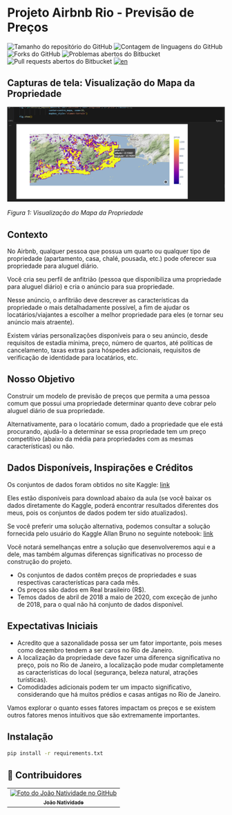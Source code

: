 # Projeto Airbnb Rio - Previsão de Preços

![Tamanho do repositório do GitHub](https://img.shields.io/github/repo-size/joaosnet/Data-Science-Project?style=for-the-badge)
![Contagem de linguagens do GitHub](https://img.shields.io/github/languages/count/joaosnet/Data-Science-Project?style=for-the-badge)
![Forks do GitHub](https://img.shields.io/github/forks/joaosnet/Data-Science-Project?style=for-the-badge)
![Problemas abertos do Bitbucket](https://img.shields.io/bitbucket/issues/joaosnet/Data-Science-Project?style=for-the-badge)
![Pull requests abertos do Bitbucket](https://img.shields.io/bitbucket/pr-raw/joaosnet/Data-Science-Project?style=for-the-badge)
[![en](https://img.shields.io/badge/lang-en-red.svg)](https://github.com/joaosnet/Data-Science-Project/blob/master/README.md)

<!-- <img align="right" height="256" src="screenshots/homepage.png"/> -->

## Capturas de tela: Visualização do Mapa da Propriedade

![Visualização do Mapa da Propriedade](/screenshots/Property-Map-View.png)

_Figura 1: Visualização do Mapa da Propriedade_

## Contexto

No Airbnb, qualquer pessoa que possua um quarto ou qualquer tipo de propriedade (apartamento, casa, chalé, pousada, etc.) pode oferecer sua propriedade para aluguel diário.

Você cria seu perfil de anfitrião (pessoa que disponibiliza uma propriedade para aluguel diário) e cria o anúncio para sua propriedade.

Nesse anúncio, o anfitrião deve descrever as características da propriedade o mais detalhadamente possível, a fim de ajudar os locatários/viajantes a escolher a melhor propriedade para eles (e tornar seu anúncio mais atraente).

Existem várias personalizações disponíveis para o seu anúncio, desde requisitos de estadia mínima, preço, número de quartos, até políticas de cancelamento, taxas extras para hóspedes adicionais, requisitos de verificação de identidade para locatários, etc.

## Nosso Objetivo

Construir um modelo de previsão de preços que permita a uma pessoa comum que possui uma propriedade determinar quanto deve cobrar pelo aluguel diário de sua propriedade.

Alternativamente, para o locatário comum, dado a propriedade que ele está procurando, ajudá-lo a determinar se essa propriedade tem um preço competitivo (abaixo da média para propriedades com as mesmas características) ou não.

## Dados Disponíveis, Inspirações e Créditos

Os conjuntos de dados foram obtidos no site Kaggle: [link](https://www.kaggle.com/allanbruno/airbnb-rio-de-janeiro)

Eles estão disponíveis para download abaixo da aula (se você baixar os dados diretamente do Kaggle, poderá encontrar resultados diferentes dos meus, pois os conjuntos de dados podem ter sido atualizados).

Se você preferir uma solução alternativa, podemos consultar a solução fornecida pelo usuário do Kaggle Allan Bruno no seguinte notebook: [link](https://www.kaggle.com/allanbruno/helping-regular-people-price-listings-on-airbnb)

Você notará semelhanças entre a solução que desenvolveremos aqui e a dele, mas também algumas diferenças significativas no processo de construção do projeto.

- Os conjuntos de dados contêm preços de propriedades e suas respectivas características para cada mês.
- Os preços são dados em Real brasileiro (R$).
- Temos dados de abril de 2018 a maio de 2020, com exceção de junho de 2018, para o qual não há conjunto de dados disponível.

## Expectativas Iniciais

- Acredito que a sazonalidade possa ser um fator importante, pois meses como dezembro tendem a ser caros no Rio de Janeiro.
- A localização da propriedade deve fazer uma diferença significativa no preço, pois no Rio de Janeiro, a localização pode mudar completamente as características do local (segurança, beleza natural, atrações turísticas).
- Comodidades adicionais podem ter um impacto significativo, considerando que há muitos prédios e casas antigas no Rio de Janeiro.

Vamos explorar o quanto esses fatores impactam os preços e se existem outros fatores menos intuitivos que são extremamente importantes.

## Instalação

```bash
pip install -r requirements.txt
```


## 🤝 Contribuidores

<table>
  <tr>
    <td align="center">
      <a href="https://www.instagram.com/jaonativi/" title="Gerente de Projetos Desenvolvedor Backend">
        <img src="https://avatars.githubusercontent.com/u/87316339?v=4" width="100px;" alt="Foto do João Natividade no GitHub"/><br>
        <sub>
          <b>João Natividade</b>
        </sub>
      </a>
    </td>
  </tr>
</table>